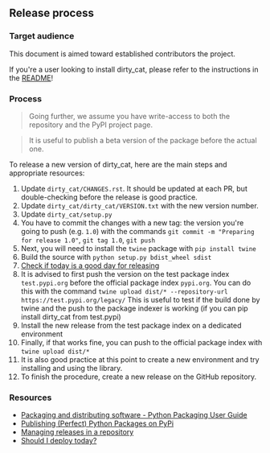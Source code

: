 ## Release process

### Target audience

This document is aimed toward established contributors the project.

If you're a user looking to install dirty_cat, please refer to
the instructions in the [README](README.rst)!

### Process

> Going further, we assume you have write-access to both the repository and 
> the PyPI project page.

> It is useful to publish a beta version of the package before the actual one.

To release a new version of dirty_cat,
here are the main steps and appropriate resources:

1. Update `dirty_cat/CHANGES.rst`. It should be updated at each PR,
   but double-checking before the release is good practice.
2. Update `dirty_cat/dirty_cat/VERSION.txt` with the new version number.
3. Update `dirty_cat/setup.py`
4. You have to commit the changes with a new tag: the version you're 
   going to push (e.g. `1.0`) with the commands 
   `git commit -m "Preparing for release 1.0"`, `git tag 1.0`, `git push`
6. Next, you will need to install the `twine` package with `pip install twine`
7. Build the source with `python setup.py bdist_wheel sdist`
8. [Check if today is a good day for releasing](https://shouldideploy.today/)
9. It is advised to first push the version on the test package index 
   `test.pypi.org` before the official package index `pypi.org`.
   You can do this with the command
   `twine upload dist/* --repository-url https://test.pypi.org/legacy/`
   This is useful to test if the build done by twine and the push to the 
   package indexer is working (if you can pip install dirty_cat from
   test.pypi)
10. Install the new release from the test package index on a dedicated environment
11. Finally, if that works fine, you can push to the official package index with
    `twine upload dist/*`
12. It is also good practice at this point to create a new environment
    and try installing and using the library.
13. To finish the procedure, create a new release on the GitHub repository.

### Resources

- [Packaging and distributing software - Python Packaging User Guide](https://packaging.python.org/guides/distributing-packages-using-setuptools/)
- [Publishing (Perfect) Python Packages on PyPi](https://youtu.be/GIF3LaRqgXo)
- [Managing releases in a repository](https://docs.github.com/en/repositories/releasing-projects-on-github/managing-releases-in-a-repository)
- [Should I deploy today?](https://shouldideploy.today/)
